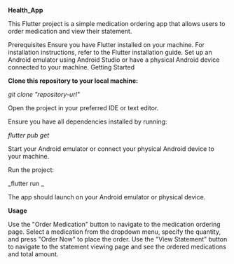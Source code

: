 **Health_App**

This Flutter project is a simple medication ordering app that allows users to order medication and view their statement.

Prerequisites
Ensure you have Flutter installed on your machine. For installation instructions, refer to the Flutter installation guide.
Set up an Android emulator using Android Studio or have a physical Android device connected to your machine.
Getting Started

**Clone this repository to your local machine:**

_git clone "repository-url"_

Open the project in your preferred IDE or text editor.

Ensure you have all dependencies installed by running:

_flutter pub get_

Start your Android emulator or connect your physical Android device to your machine.

Run the project:

_flutter run
_

The app should launch on your Android emulator or physical device.

**Usage**

Use the "Order Medication" button to navigate to the medication ordering page.
Select a medication from the dropdown menu, specify the quantity, and press "Order Now" to place the order.
Use the "View Statement" button to navigate to the statement viewing page and see the ordered medications and total amount.

